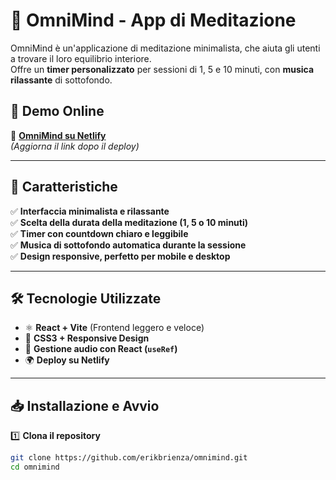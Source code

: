 # 🌿 OmniMind - App di Meditazione

OmniMind è un'applicazione di meditazione minimalista, che aiuta gli utenti a trovare il loro equilibrio interiore.  
Offre un **timer personalizzato** per sessioni di 1, 5 e 10 minuti, con **musica rilassante** di sottofondo.  

## 🚀 Demo Online
🔗 **[OmniMind su Netlify](https://il-tuo-link.netlify.app/)**  
_(Aggiorna il link dopo il deploy)_

---

## 📌 Caratteristiche
✅ **Interfaccia minimalista e rilassante**  
✅ **Scelta della durata della meditazione (1, 5 o 10 minuti)**  
✅ **Timer con countdown chiaro e leggibile**  
✅ **Musica di sottofondo automatica durante la sessione**  
✅ **Design responsive, perfetto per mobile e desktop**  

---

## 🛠 Tecnologie Utilizzate
- ⚛️ **React + Vite** (Frontend leggero e veloce)  
- 🎨 **CSS3 + Responsive Design**  
- 🎵 **Gestione audio con React (`useRef`)**  
- 🌍 **Deploy su Netlify**  

---

## 📥 Installazione e Avvio

1️⃣ **Clona il repository**
```bash
git clone https://github.com/erikbrienza/omnimind.git
cd omnimind
